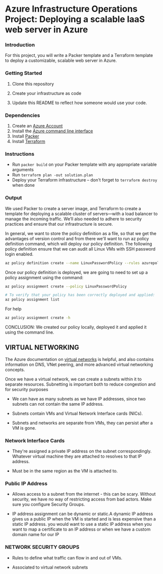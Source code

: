 # Azure Infrastructure Operations Project: Deploying a scalable IaaS web server in Azure

### Introduction
For this project, you will write a Packer template and a Terraform template to deploy a customizable, scalable web server in Azure.

### Getting Started
1. Clone this repository

2. Create your infrastructure as code

3. Update this README to reflect how someone would use your code.

### Dependencies
1. Create an [Azure Account](https://portal.azure.com) 
2. Install the [Azure command line interface](https://docs.microsoft.com/en-us/cli/azure/install-azure-cli?view=azure-cli-latest)
3. Install [Packer](https://www.packer.io/downloads)
4. Install [Terraform](https://www.terraform.io/downloads.html)

### Instructions

- Run `packer build`  on your Packer template with any appropriate variable arguments
- Run `terraform plan -out solution.plan`
- Deploy your Terraform infrastructure – don't forget to `terraform destroy` when done

### Output

We used Packer to create a server image, and Terraform to create a template for deploying a scalable cluster of servers—with a load balancer to manage the incoming traffic. We’ll also needed to adhere to security practices and ensure that our infrastructure is secure.

In general, we want to store the policy definition as a file, so that we get the advantages of version control and from there we'll want to run az policy definition command, which will deploy our policy definition. The following policy definition ensure that we can audit all Linux VMs with SSH password login enabled.

```bash
az policy definition create --name LinuxPasswordPolicy --rules azurepolicy.rules.json --description "Ensures all indexed resources in the subscription have tags and deny deployment if they do not."  --display-name "Ensures indexed resources in the subscription have tags"
```

Once our policy definition is deployed, we are going to need to set up a policy assignment using the command:

```bash
az policy assignment create --policy LinuxPasswordPolicy

# To verify that your policy has been correctly deployed and applied:
az policy assignment list
```

For help

```bash
az policy assignment create -h
```

CONCLUSION: We created our policy locally, deployed it and applied it using the command line.


## VIRTUAL NETWORKING

The Azure documentation on [virtual networks](https://docs.microsoft.com/azure/virtual-network/manage-virtual-network?WT.mc_id=udacity_learn-wwl) is helpful, and also contains information on DNS, VNet peering, and more advanced virtual networking concepts.

Once we have a virtual network, we can create a subnets within it to separate resources. Subnetting is important both to reduce congestion and for security purposes

* We can have as many subnets as we have IP addresses, since two subnets can not contain the same IP address.

* Subnets contain VMs and Virtual Network Interface cards (NICs).

* Subnets and networks are separate from VMs, they can persist after a VM is gone.

### Network Interface Cards

* They're assigned a private IP address on the subnet correspondingly. Whatever virtual machine they are attached to resolves to that IP address.

* Must be in the same region as the VM is attached to.

### Public IP Address

* Allows access to a subnet from the internet - this can be scary. Without security, we have no way of restricting access from bad actors. Make sure you configure Security Groups.

* IP address assignment can be dynamic or static.A dynamic IP address gives us a public IP when the VM is started and is less expensive than a static IP address. you would want to use a static IP address when you want to map a certificate to an IP address or when we have a custom domain name for our IP

### NETWORK SECURITY GROUPS

* Rules to define what traffic can flow in and out of VMs.

* Associated to virtual network subnets



